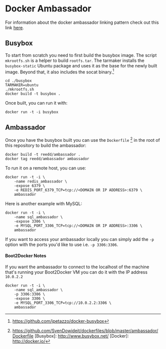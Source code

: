 # Docker Ambassador

For information about the docker ambassador linking pattern
check out this link [here](https://docs.docker.com/articles/ambassador_pattern_linking).

## Busybox

To start from scratch you need to first build the busybox image.
The script `mkrootfs.sh` is a helper to build `rootfs.tar`. The
tarmaker installs the `busybox-static` Ubuntu package and uses
it as the base for the newly built image. Beyond that, it also
includes the socat binary.[^1]

```
cd ./busybox
TARMAKER=ubuntu
./mkrootfs.sh
docker build -t busybox .
```

Once built, you can run it with:

```
docker run -t -i busybox
```

## Ambassador

Once you have the busybox built you can use the `Dockerfile` [^2] in the root
of this repository to build the ambassador:

```
docker build -t reedd/ambassador .
docker tag reedd/ambassador ambassador
```

To run it on a remote host, you can use:

```
docker run -t -i \
    -name redis_ambassador \
    -expose 6379 \
    -e REDIS_PORT_6379_TCP=tcp://<DOMAIN OR IP ADDRESS>:6379 \
    ambassador
```

Here is another example with MySQL:


```
docker run -t -i \
    -name sql_ambassador \
    -expose 3306 \
    -e MYSQL_PORT_3306_TCP=tcp://<DOMAIN OR IP ADDRESS>:3306 \
    ambassador
```

If you want to access your ambassador locally you can simply add the `-p` option with the ports you'd like to use i.e. `-p 3306:3306`.

#### Boot2Docker Notes

If you want the ambassador to connect to the localhost of the machine that's running your Boot2Docker VM you can do it with the IP address `10.0.2.2`

```
docker run -t -i \
    -name sql_ambassador \
    -p 3306:3306 \
    -expose 3306 \
    -e MYSQL_PORT_3306_TCP=tcp://10.0.2.2:3306 \
    ambassador
```

[^1]: https://github.com/jpetazzo/docker-busybox
[^2]: https://github.com/SvenDowideit/dockerfiles/blob/master/ambassador/Dockerfile
[Busybox]: http://www.busybox.net/
[Docker]: http://docker.io/